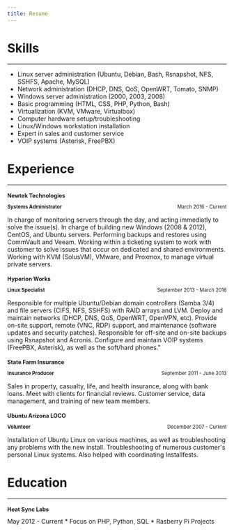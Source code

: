 ```yaml
---
title: Resume
---
```


# Skills
---
* Linux server administration (Ubuntu, Debian, Bash, Rsnapshot, NFS, SSHFS, Apache, MySQL)
* Network administration (DHCP, DNS, QoS, OpenWRT, Tomato, SNMP)
* Windows server administration (2000, 2003, 2008)
* Basic programming (HTML, CSS, PHP, Python, Bash)
* Virtualization (KVM, VMware, Virtualbox)
* Computer hardware setup/troubleshooting
* Linux/Windows workstation installation
* Expert in sales and customer service
* VOIP systems (Asterisk, FreePBX)

# Experience
---
<h2 style="font-size:90%;"> Newtek Technologies </h2>
<p style="font-size:80%;" aligned=left> <b> Systems Administrator </b> <span style="float:right;"> March 2016 - Current </span></p>

In charge of monitoring servers through the day, and acting immediatly to solve the issue(s). In charge of building new Windows (2008 & 2012), CentOS, and Ubuntu servers.  Performing backups and restores using CommVault and Veeam.  Working within a ticketing system to work with customer to solve issues that occur on dedicated and shared environments.  Working with KVM (SolusVM), VMware, and Proxmox, to manage virtual private servers.

<h2 style="font-size:90%;"> Hyperion Works </h2>
<p style="font-size:80%;" aligned=left> <b> Linux Specialist </b> <span style="float:right;"> September 2013 - March 2016 </span></p>

Responsible for multiple Ubuntu/Debian domain controllers (Samba 3/4) and file servers (CIFS, NFS, SSHFS) with RAID arrays and LVM. Deploy and maintain networks (DHCP, DNS, QoS, OpenWRT, OpenVPN, etc). Provide on-site support, remote (VNC, RDP) support, and maintenance (software updates and security patches). Responsible for off-site and on-site backups using Rsnapshot and Acronis. Configure and maintain VOIP systems (FreePBX, Asterisk), as well as the soft/hard phones."

<h2 style="font-size:90%;"> State Farm Insurance </h2>
<p style="font-size:80%;" aligned=left> <b> Insurance Producer </b> <span style="float:right;"> September 2011 - June 2013 </span></p>

Sales in property, casualty, life, and health insurance, along with bank loans. Meet with clients for financial reviews. Customer service, data management, and training of new team members.

<h2 style="font-size:90%;"> Ubuntu Arizona LOCO </h2>
<p style="font-size:80%;" aligned=left> <b> Volunteer </b> <span style="float:right;"> December 2007 - Current </span></p>

Installation of Ubuntu Linux on various machines, as well as troubleshooting any problems with the new install. Troubleshooting of numerous customer's personal Linux systems. Also helped with coordinating Installfests.

# Education
---
<h2 style="font-size:90%;"> Heat Sync Labs </h2>
May 2012 - Current
* Focus on PHP, Python, SQL
* Rasberry Pi Projects
